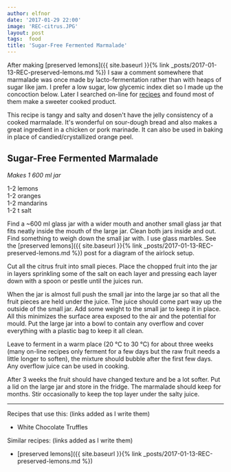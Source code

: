 ```yaml
---
author: elfnor
date: '2017-01-29 22:00'
image: 'REC-citrus.JPG'
layout: post
tags:  food
title: 'Sugar-Free Fermented Marmalade'
---
```


After making [preserved lemons]({{ site.baseurl }}{% link _posts/2017-01-13-REC-preserved-lemons.md %}) I saw a comment somewhere that marmalade was once made by lacto-fermentation rather than with heaps of sugar like jam. I prefer a low sugar, low glycemic index diet so I made up the concoction below. Later I searched on-line for [recipes](http://www.culturesforhealth.com/learn/recipe/lacto-fermentation-recipes/lacto-fermented-orange-marmalade/) and found most of them make a sweeter cooked product.

This recipe is tangy and salty and dosen\'t have the jelly consistency of a cooked marmalade. It\'s wonderful on sour-dough bread and also makes a great ingredient in a chicken or pork marinade. It can also be used in baking in place of candied/crystallized orange peel.

## Sugar-Free Fermented Marmalade

*Makes 1 600 ml jar*

1-2 lemons  
1-2 oranges  
1-2 mandarins  
1-2 t salt

Find a ~600 ml glass jar with a wider mouth and another small glass jar that fits neatly inside the mouth of the large jar. Clean both jars inside and out. Find something to weigh down the small jar with. I use glass marbles. See the [preserved lemons]({{ site.baseurl }}{% link _posts/2017-01-13-REC-preserved-lemons.md %}) post for a diagram of the airlock setup.

Cut all the citrus fruit into small pieces. Place the chopped fruit into the jar in layers sprinkling some of the salt on each layer and pressing each layer down with a spoon or pestle until the juices run.

When the jar is almost full push the small jar into the large jar so that all the fruit pieces are held under the juice. The juice should come part way up the outside of the small jar. Add some weight to the small jar to keep it in place. All this minimizes the surface area exposed to the air and the potential for mould. Put the large jar into a bowl to contain any overflow and cover everything with a plastic bag to keep it all clean.

Leave to ferment in a warm place (20 °C to 30 °C) for about three weeks (many on-line recipes only ferment for a few days but the raw fruit needs a little longer to soften), the mixture should bubble after the first few days. Any overflow juice can be used in cooking.

After 3 weeks the fruit should have changed texture and be a lot softer. Put a lid on the large jar and store in the fridge. The marmalade should keep for months. Stir occasionally to keep the top layer under the salty juice.

------------------------------------------------------------------------

Recipes that use this: (links added as I write them)

-   White Chocolate Truffles

Similar recipes: (links added as I write them)

-   [preserved lemons]({{ site.baseurl }}{% link _posts/2017-01-13-REC-preserved-lemons.md %})
